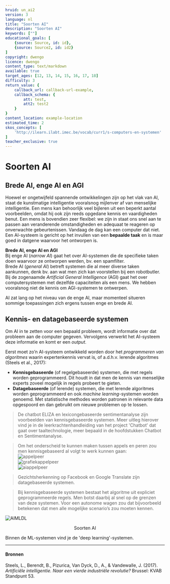 ```yaml
---
hruid: un_ai2
version: 3
language: nl
title: "Soorten AI"
description: "Soorten AI"
keywords: [""]
educational_goals: [
    {source: Source, id: id}, 
    {source: Source2, id: id2}
]
copyright: dwengo
licence: dwengo
content_type: text/markdown
available: true
target_ages: [12, 13, 14, 15, 16, 17, 18]
difficulty: 3
return_value: {
    callback_url: callback-url-example,
    callback_schema: {
        att: test,
        att2: test2
    }
}
content_location: example-location
estimated_time: 2
skos_concepts: [
    'http://ilearn.ilabt.imec.be/vocab/curr1/s-computers-en-systemen'
]
teacher_exclusive: true
---
```


# Soorten AI

## Brede AI, enge AI en AGI

Hoewel er ongetwijfeld spannende ontwikkelingen zijn op het vlak van AI, staat de kunstmatige intelligentie vooralsnog mijlenver af van menselijke intelligentie. Een mens kan behoorlijk veel bijleren uit een beperkt aantal voorbeelden, omdat hij ook zijn reeds opgedane kennis en vaardigheden benut. Een mens is bovendien zeer flexibel: we zijn in staat ons snel aan te passen aan veranderende omstandigheden en adequaat te reageren op onverwachte gebeurtenissen. Vandaag de dag kan een computer dat niet. Een AI-systeem is gericht op het invullen van een **bepaalde taak** en is maar goed in datgene waarvoor het ontworpen is.

<div class="alert alert-box alert-success">
    <strong>Brede AI, enge AI en AGI</strong><br> 
    Bij enge AI (<em>narrow AI</em>) gaat het over AI-systemen die de specifieke taken doen waarvoor ze ontworpen werden, bv. een spamfilter. <br>
    Brede AI (<em>general AI</em>) betreft systemen die al meer diverse taken aankunnen, denk bv. aan wat men zich kan voorstellen bij een robotbutler. <br>
    Bij de zogenaamde <em>Artificial General Intelligence</em> (AGI) gaat het over computersystemen met dezelfde capaciteiten als een mens. We hebben vooralsnog niet de kennis om AGI-systemen te ontwerpen. 
</div>

AI zat lang op het niveau van de enge AI, maar momenteel situeren sommige toepassingen zich ergens tussen enge en brede AI. 

## Kennis- en datagebaseerde systemen

Om AI in te zetten voor een bepaald probleem, wordt informatie over dat probleem aan de computer gegeven. Vervolgens verwerkt het AI-systeem deze informatie en komt er een *output*. 

Eerst moet zo’n AI-systeem ontwikkeld worden door het *programmeren van algoritmes* waarin expertenkennis vervat is, of a.d.h.v. lerende algoritmes (Steels et al., 2017): 

- **Kennisgebaseerde** (of regelgebaseerde) systemen, die met regels worden geprogrammeerd. Dit houdt in dat men de kennis van menselijke experts zoveel mogelijk in regels probeert te gieten. 
- **Datagebaseerde** (of lerende) systemen, die met lerende algoritmes worden geprogrammeerd en ook *machine learning*-systemen worden genoemd. Met statistische methodes worden patronen in relevante data opgespoord en dan gebruikt om nieuwe problemen op te lossen. 

> De chatbot ELIZA en lexicongebaseerde sentimentanalyse zijn voorbeelden van kennisgebaseerde systemen. Meer uitleg hierover vind je in de leerkrachtenhandleiding van het project 'Chatbot' dat gaat over taaltechnologie, meer bepaald in de hoofdstukken Chatbot en Sentimentanalyse. 

> Om het onderscheid te kunnen maken tussen appels en peren zou men kennisgebaseerd al volgt te werk kunnen gaan:<br>
> ![appelpeer](https://user-images.githubusercontent.com/48352335/222241824-c9c43bb2-9f61-4c9c-b02d-2f9afff7b66b.png)<br>
> ![grafiekappelpeer](https://user-images.githubusercontent.com/48352335/222241772-8a2a37b2-4168-4f1b-8bf9-ab6baf23bd1d.png)<br>
> ![aiappelpeer](https://user-images.githubusercontent.com/48352335/222241756-dc5a5c42-d1f6-4b53-8af6-fdf09d395b93.png)

> Gezichtsherkenning op Facebook en Google Translate zijn datagebaseerde systemen.

> Bij kennisgebaseerde systemen bestaat het algoritme uit expliciet geprogrammeerde regels. Men botst daarbij al snel op de grenzen van deze systemen. Voor een autonome wagen zou dat bijvoorbeeld betekenen dat men alle mogelijke scenario’s zou moeten kennen.

![AIMLDL](https://user-images.githubusercontent.com/48352335/218815994-b1befa16-019e-46a3-a29c-f611faeecfd3.png)
<center> Soorten AI</center>

Binnen de ML-systemen vind je de 'deep learning'-systemen.

-------------
#### Bronnen
Steels, L., Berendt, B., Pizurica, Van Dyck, D., A., & Vandewalle, J. (2017). *Artificiële intelligentie. Naar een vierde industriële revolutie?* Brussel: KVAB Standpunt 53.

